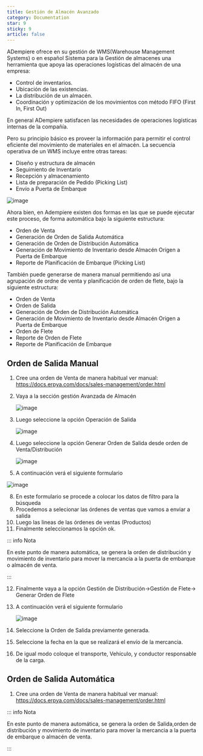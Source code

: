 ```yaml
---
title: Gestión de Almacén Avanzado
category: Documentation
star: 9
sticky: 9
article: false
---
```



ADempiere ofrece en su gestión de WMS(Warehouse Management Systems) o en español Sistema para la Gestión de almacenes una herramienta que apoya  las operaciones logísticas del almacén de una empresa:

- Control de inventarios.
- Ubicación de las existencias.
- La distribución de un almacén.
- Coordinación y optimización de los movimientos con método FIFO (First In, First Out)

En general ADempiere satisfacen las necesidades de operaciones logísticas internas de la compañía.

Pero su principio básico es proveer la información para permitir el control eficiente del movimiento de materiales en el almacén. La secuencia operativa de un WMS incluye entre otras tareas:

- Diseño y estructura de almacén
- Seguimiento de Inventario
- Recepción y almacenamiento
- Lista de preparación de Pedido (Picking List)
- Envío a Puerta de Embarque

![image](https://github.com/erpcya/docs/assets/9578152/80054ea0-78c6-4706-b485-b4f4a3c7a177)


Ahora bien, en Adempiere existen dos formas en las que se puede ejecutar este proceso, de forma automática bajo la siguiente estructura:

- Orden de Venta
- Generación de Orden de Salida Automática
- Generación de Orden de Distribución Automática
- Generación de Movimiento de Inventario desde Almacén Origen a Puerta de Embarque
- Reporte de Planificación de Embarque (Picking List)

También puede generarse de manera manual permitiendo así una agrupación de ordne de venta y planificación de orden de flete, bajo la siguiente estructura:

- Orden de Venta
- Orden de Salida
- Generación de Orden de Distribución Automática
- Generación de Movimiento de Inventario desde Almacén Origen a Puerta de Embarque
- Orden de Flete
- Reporte de Orden de Flete
- Reporte de Planificación de Embarque

 
##  Orden de Salida Manual

1. Cree una orden de Venta de manera habitual ver manual: https://docs.erpya.com/docs/sales-management/order.html
2. Vaya a la sección gestión Avanzada de Almacén

   ![image](https://github.com/erpcya/docs/assets/9578152/30bd3f01-6bf0-45f1-a1da-e18b266be282)
   
4. Luego seleccione la opción Operación de Salida

   ![image](https://github.com/erpcya/docs/assets/9578152/b38bfe7f-422b-404b-b03b-9de62651a355)
   
6. Luego seleccione la opción Generar Orden de Salida desde orden de Venta/Distribución

   ![image](https://github.com/erpcya/docs/assets/9578152/3c08e0fd-7632-469a-b42f-bfa5abad8a3a)
   
7. A continuación verá el siguiente formulario
 
  ![image](https://github.com/erpcya/docs/assets/9578152/9fac4a98-ef2d-452c-a44d-ba9eb1b74066)
  
8. En este formulario se procede a colocar los datos de filtro para la búsqueda
9. Procedemos a selecionar las órdenes de ventas que vamos a enviar a salida
10. Luego las lineas de las órdenes de ventas (Productos)
11. Finalmente seleccionamos la opción ok.

::: info Nota

En este punto de manera automática, se genera la orden de distribución y movimiento de inventario para mover la mercancia a la puerta de embarque o almacén de venta.

:::

12. Finalmente vaya a la opción Gestión de Distribución->Gestión de Flete-> Generar Orden de Flete
13. A continuación verá el siguiente formulario
    
    ![image](https://github.com/erpcya/docs/assets/9578152/93ac3f95-ad7b-4911-b256-b7c3b1cdad7f)
    
15. Seleccione la Orden de Salida previamente generada.
16. Seleccione la fecha en la que se realizará el envío de la mercancia.
17. De igual modo coloque el transporte, Vehículo, y conductor responsable de la carga.


##  Orden de Salida Automática

1. Cree una orden de Venta de manera habitual ver manual: https://docs.erpya.com/docs/sales-management/order.html

::: info Nota

En este punto de manera automática, se genera la orden de Salida,orden de distribución y movimiento de inventario para mover la mercancia a la puerta de embarque o almacén de venta.

:::


